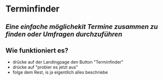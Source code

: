 # Terminfinder
## _Eine einfache möglichekit Termine zusammen zu finden oder Umfragen durchzuführen_


## Wie funktioniert es?

- drücke auf der Landingpage den Button "Terminfinder"
- drücke auf "probier es jetzt aus"
- folge dem Rest, is ja eigentlich alles beschriebe
